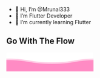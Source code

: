 - 👋 Hi, I’m @Mrunal333
- 👀 I’m Flutter Developer
- 🌱 I’m currently learning Flutter 

## Go With The Flow

<a href="https://github.com/Dev-Adnani">
  <img align="middle" src = "https://raw.githubusercontent.com/jash-desai/jash-desai/main/bottom-footer.svg">
</a>

<!--- My insta Account
Mrunal333/Mrunal333 is a ✨ special ✨ repository because its `README.md` (this file) appears on your GitHub profile.
You can click the Preview link to take a look at your changes.
--->
